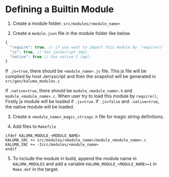 Defining a Builtin Module
=========================

1. Create a module folder: `src/modules/<module_name>`

2. Create a `module.json` file in the module folder like below.

  ```js
  {
    "require": true, // if you want to import this module by `require()`
    "js": true, // has javascript impl.
    "native": true // has native C impl.
  }
  ```

  If `.js=true`, there should be `<module_name>.js` file. This js file will be complied by host Jerryscript and then the snapshot will be generated in `src/gen/kaluma_modules.c`

  If `.native=true`, there should be `module_<module_name>.h` and `module_<module_name>.c`. When user try to load this module by `require()`, Firstly js module will be loaded if `.js=true`. If `.js=false` and `.native=true`, the native module will be loaded.

3. Create a `<module_name>_magic_strings.h` file for magic string definitions.

4. Add files to `Makefile`

  ```
  ifdef KALUMA_MODULE_<MODULE_NAME>
  KALUMA_SRC += src/modules/<module_name>/module_<module_name>.c
  KALUMA_INC += -Isrc/modules/<module_name>
  endif
  ```
5. To include the module in build, append the module name in `KALUMA_MODULES` and add a variable `KALUMA_MODULE_<MODULE_NAME>=1` in `Make.def` in the target.
